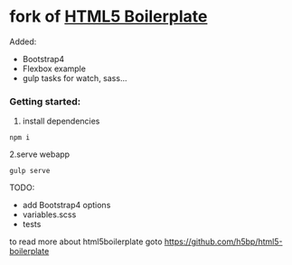 # fork of [HTML5 Boilerplate](https://html5boilerplate.com)

Added:
- Bootstrap4
- Flexbox example
- gulp tasks for watch, sass...

### Getting started:
1. install dependencies

```
npm i
```

2.serve webapp

```
gulp serve
```


TODO:
* add Bootstrap4 options
* variables.scss
* tests


to read more about html5boilerplate goto https://github.com/h5bp/html5-boilerplate
